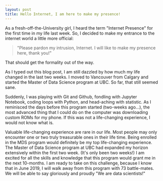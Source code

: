 ```yaml
---
layout: post
title: Hello Internet, I am here to make my presence!
---
```


As a fresh-off-the-University girl, I heard the term "Internet Presence" for the first time in my life last week. So, I decided to make my entrance to the internet world a little more official:

>"Please pardon my intrusion, Internet. I will like to make my presence here, thank you!"

That should get the formality out of the way.

As I typed out this blog post, I am still dazzled by how much my life changed in the last two weeks. I moved to Vancouver from Calgary and started the Master of Data Science program at UBC. So far, that still seemed sane.

Suddenly, I was playing with Git and Github, fondling with Jupyter Notebook, coding loops with Python, and head-aching with statistic. As I reminisced the days before this program started (two-weeks ago...), the most advanced thing that I could do on the computer was downloading custom ROMs for my phone. If this was not a life-changing experience, I would not know what is.

Valuable life-changing experience are rare in our life. Most people may only encounter one or two truly treasurable ones in their life time. Being enrolled in the MDS program would definitely be my top life-changing experience. The Master of Data Science program at UBC had expanded my horizon extensively within the first two week. (It's only been two weeks!) I am excited for all the skills and knowledge that this program would grant me in the next 10-months. I am ready to take on this challenge, because I know that in June 2019, I will walk away from this program with 73 battle-mates. We will be able to say gloriously and proudly "We are data scientists!"






<p style = "font-size:50%> P.S. For those that are wondering,
Yes, this blog post is here because I had to finish an assignment for the program. No one said that I couldn't use this chance to actually start my own personal blog right? </p> :grin:
